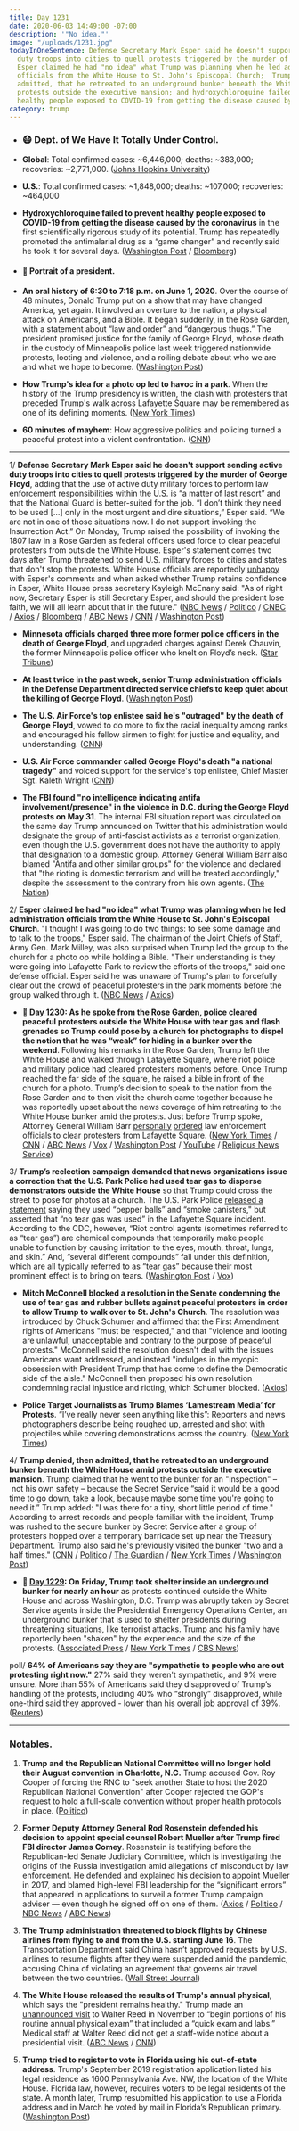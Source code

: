 ```yaml
---
title: Day 1231
date: 2020-06-03 14:49:00 -07:00
description: '"No idea."'
image: "/uploads/1231.jpg"
todayInOneSentence: Defense Secretary Mark Esper said he doesn't support sending active
  duty troops into cities to quell protests triggered by the murder of George Floyd;
  Esper claimed he had "no idea" what Trump was planning when he led administration
  officials from the White House to St. John's Episcopal Church;  Trump denied, then
  admitted, that he retreated to an underground bunker beneath the White House amid
  protests outside the executive mansion; and hydroxychloroquine failed to prevent
  healthy people exposed to COVID-19 from getting the disease caused by the coronavirus.
category: trump
---
```


* ### 😷 Dept. of We Have It Totally Under Control.

* **Global**: Total confirmed cases: \~6,446,000; deaths: \~383,000; recoveries: \~2,771,000. ([Johns Hopkins University](https://coronavirus.jhu.edu/map.html))

* **U.S.**: Total confirmed cases: \~1,848,000; deaths: \~107,000; recoveries: \~464,000

* **Hydroxychloroquine failed to prevent healthy people exposed to COVID-19 from getting the disease caused by the coronavirus** in the first scientifically rigorous study of its potential. Trump has repeatedly promoted the antimalarial drug as a “game changer” and recently said he took it for several days. ([Washington Post](https://www.washingtonpost.com/health/2020/06/03/hydroxychloroquine-clinical-trial-results/) / [Bloomberg](https://www.bloomberg.com/news/articles/2020-06-03/malaria-drug-taken-by-trump-provides-no-protection-from-covid-19?sref=MIBMEEoj))

* #### 👑 Portrait of a president.

* **An oral history of 6:30 to 7:18 p.m. on June 1, 2020**. Over the course of 48 minutes, Donald Trump put on a show that may have changed America, yet again. It involved an overture to the nation, a physical attack on Americans, and a Bible. It began suddenly, in the Rose Garden, with a statement about “law and order” and “dangerous thugs.” The president promised justice for the family of George Floyd, whose death in the custody of Minneapolis police last week triggered nationwide protests, looting and violence, and a roiling debate about who we are and what we hope to become. ([Washington Post](https://www.washingtonpost.com/lifestyle/style/this-cant-be-happening-an-oral-history-of-48-surreal-violent-biblical-minutes-in-washington/2020/06/02/6683d36e-a4e3-11ea-b619-3f9133bbb482_story.html#click=https://t.co/Lp9Br7CzvX))

* **How Trump's idea for a photo op led to havoc in a park**. When the history of the Trump presidency is written, the clash with protesters that preceded Trump's walk across Lafayette Square may be remembered as one of its defining moments. ([New York Times](https://www.nytimes.com/2020/06/02/us/politics/trump-walk-lafayette-square.html#click=https://t.co/XF0TsrLncl))

* **60 minutes of mayhem**: How aggressive politics and policing turned a peaceful protest into a violent confrontation. ([CNN](https://edition.cnn.com/2020/06/02/politics/trump-white-house-protest-police-church-photo-op/))

---

1/ **Defense Secretary Mark Esper said he doesn't support sending active duty troops into cities to quell protests triggered by the murder of George Floyd**, adding that the use of active duty military forces to perform law enforcement responsibilities within the U.S. is “a matter of last resort” and that the National Guard is better-suited for the job. “I don’t think they need to be used \[...\] only in the most urgent and dire situations,” Esper said. “We are not in one of those situations now. I do not support invoking the Insurrection Act.” On Monday, Trump raised the possibility of invoking the 1807 law in a Rose Garden as federal officers used force to clear peaceful protesters from outside the White House. Esper's statement comes two days after Trump threatened to send U.S. military forces to cities and states that don't stop the protests. White House officials are reportedly [unhappy](https://www.bloomberg.com/news/articles/2020-06-03/esper-says-he-doesn-t-back-using-insurrection-act-for-protests?srnd=premium&sref=MIBMEEoj) with Esper's comments and when asked whether Trump retains confidence in Esper, White House press secretary Kayleigh McEnany said: "As of right now, Secretary Esper is still Secretary Esper, and should the president lose faith, we will all learn about that in the future." ([NBC News](https://www.nbcnews.com/news/us-news/bucking-trump-pentagon-chief-esper-says-no-need-military-response-n1223456) / [Politico](https://www.politico.com/news/2020/06/03/mark-esper-military-deployment-protests-298314) / [CNBC](https://www.cnbc.com/2020/06/03/esper-does-not-support-invoking-the-insurrection-act.html) / [Axios](https://www.axios.com/mark-esper-insurrection-act-protests-176c7a2c-f814-43bb-b7cd-dd7ca5cff1e5.html) / [Bloomberg](https://www.bloomberg.com/news/articles/2020-06-03/esper-says-he-doesn-t-back-using-insurrection-act-for-protests?srnd=premium&sref=MIBMEEoj) / [ABC News](https://abcnews.go.com/Politics/defense-secretary-calls-accountability-george-floyds-murder-opposes/story?id=71042253&cid=clicksource_4380645_2_heads_hero_live_headlines_hed) / [CNN](https://www.cnn.com/2020/06/03/politics/esper-insurrection-act-protests/index.html) / [Washington Post](https://www.washingtonpost.com/national-security/despite-suggestions-from-trump-pentagon-chief-says-he-does-not-support-invoking-insurrection-act/2020/06/03/8e8dad2e-a59e-11ea-8681-7d471bf20207_story.html?hpid=hp_hp-top-table-high_protests-military-3pm%3Ahomepage%2Fstory-ans&itid=hp_hp-top-table-high_protests-military-3pm%3Ahomepage%2Fstory-ans))

* **Minnesota officials charged three more former police officers in the death of George Floyd**, and upgraded charges against Derek Chauvin, the former Minneapolis police officer who knelt on Floyd’s neck. ([Star Tribune](https://www.startribune.com/chauvin-charged-with-2nd-degree-murder-3-others-also-charged/570984872/))

* **At least twice in the past week, senior Trump administration officials in the Defense Department directed service chiefs to keep quiet about the killing of George Floyd**. ([Washington Post](https://www.washingtonpost.com/national-security/after-george-floyds-death-trump-administration-told-militarys-service-chiefs-to-remain-quiet-about-unrest/2020/06/02/4ee4cba8-a4db-11ea-8681-7d471bf20207_story.html))

* **The U.S. Air Force's top enlistee said he's "outraged" by the death of George Floyd**, vowed to do more to fix the racial inequality among ranks and encouraged his fellow airmen to fight for justice and equality, and understanding. ([CNN](https://www.cnn.com/2020/06/02/politics/air-force-chief-master-sergeant-george-floyd/index.html))

* **U.S. Air Force commander called George Floyd's death "a national tragedy"** and voiced support for the service's top enlistee, Chief Master Sgt. Kaleth Wright ([CNN](https://www.cnn.com/2020/06/02/politics/air-force-chief-of-staff-goldfein-george-floyd-memo/index.html))

* **The FBI found "no intelligence indicating antifa involvement/presence" in the violence in D.C. during the George Floyd protests on May 31**. The internal FBI situation report was circulated on the same day Trump announced on Twitter that his administration would designate the group of anti-fascist activists as a terrorist organization, even though the U.S. government does not have the authority to apply that designation to a domestic group. Attorney General William Barr also blamed "Antifa and other similar groups" for the violence and declared that "the rioting is domestic terrorism and will be treated accordingly," despite the assessment to the contrary from his own agents. ([The Nation](https://www.thenation.com/article/activism/antifa-trump-fbi/))

2/ **Esper claimed he had "no idea" what Trump was planning when he led administration officials from the White House to St. John's Episcopal Church**. "I thought I was going to do two things: to see some damage and to talk to the troops," Esper said. The chairman of the Joint Chiefs of Staff, Army Gen. Mark Milley, was also surprised when Trump led the group to the church for a photo op while holding a Bible. "Their understanding is they were going into Lafayette Park to review the efforts of the troops," said one defense official. Esper said he was unaware of Trump's plan to forcefully clear out the crowd of peaceful protesters in the park moments before the group walked through it. ([NBC News](https://www.nbcnews.com/politics/white-house/trump-s-church-photo-op-took-defense-secretary-esper-gen-n1222391) / [Axios](https://www.axios.com/esper-trump-church-dod-protests-73512cc4-7be6-4a3c-a77b-ac33283590e7.html))

* **📌 [Day 1230](https://whatthefuckjusthappenedtoday.com/2020/06/02/day-1230/#2-as-he-spoke-from-the-rose-garden-p): As he spoke from the Rose Garden, police cleared peaceful protesters outside the White House with tear gas and flash grenades so Trump could pose by a church for photographs to dispel the notion that he was “weak” for hiding in a bunker over the weekend**. Following his remarks in the Rose Garden, Trump left the White House and walked through Lafayette Square, where riot police and military police had cleared protesters moments before. Once Trump reached the far side of the square, he raised a bible in front of the church for a photo. Trump’s decision to speak to the nation from the Rose Garden and to then visit the church came together because he was reportedly upset about the news coverage of him retreating to the White House bunker amid the protests. Just before Trump spoke, Attorney General William Barr [personally](https://www.washingtonpost.com/politics/barr-personally-ordered-removal-of-protesters-near-white-house-leading-to-use-of-force-against-largely-peaceful-crowd/2020/06/02/0ca2417c-a4d5-11ea-b473-04905b1af82b_story.html) [ordered](https://www.cnn.com/2020/06/02/politics/barr-protests-white-house/index.html) law enforcement officials to clear protesters from Lafayette Square. ([New York Times](https://www.nytimes.com/2020/06/01/us/politics/trump-st-johns-church-bible.html) / [CNN](https://www.cnn.com/2020/06/01/politics/cnntv-bishop-trump-photo-op/index.html) / [ABC News](https://abcnews.go.com/Politics/national-guard-troops-deployed-white-house-trump-calls/story?id=71004151) / [Vox](https://www.vox.com/2020/6/1/21277610/monday-lafayette-square-tear-gas) / [Washington Post](https://www.washingtonpost.com/politics/inside-the-push-to-tear-gas-protesters-ahead-of-a-trump-photo-op/2020/06/01/4b0f7b50-a46c-11ea-bb20-ebf0921f3bbd_story.html) / [YouTube](https://www.youtube.com/watch?v=zQCHvK_pB7U) / [Religious News Service](https://religionnews.com/2020/06/02/ahead-of-trump-bible-photo-op-police-forcibly-expel-priest-from-st-johns-church-near-white-house/))

3/ **Trump’s reelection campaign demanded that news organizations issue a correction that the U.S. Park Police had used tear gas to disperse demonstrators outside the White House** so that Trump could cross the street to pose for photos at a church. The U.S. Park Police [released a statement](https://www.axios.com/nps-park-police-white-house-protests-067e93f4-97af-4975-b312-240e6798e0bf.html) saying they used “pepper balls” and “smoke canisters," but asserted that “no tear gas was used” in the Lafayette Square incident. According to the CDC, however, “Riot control agents (sometimes referred to as “tear gas”) are chemical compounds that temporarily make people unable to function by causing irritation to the eyes, mouth, throat, lungs, and skin.” And, “several different compounds” fall under this definition, which are all typically referred to as “tear gas” because their most prominent effect is to bring on tears. ([Washington Post](https://www.washingtonpost.com/lifestyle/media/trump-demands-journalists-correct-stories-on-the-use-of-tear-gas-according-to-the-cdc-it-was-tear-gas/2020/06/02/bf68726c-a544-11ea-bb20-ebf0921f3bbd_story.html) / [Vox](https://www.vox.com/2020/6/2/21278559/tear-gas-white-house-protest-park-police))

* **Mitch McConnell blocked a resolution in the Senate condemning the use of tear gas and rubber bullets against peaceful protesters in order to allow Trump to walk over to St. John's Church**. The resolution was introduced by Chuck Schumer and affirmed that the First Amendment rights of Americans "must be respected," and that "violence and looting are unlawful, unacceptable and contrary to the purpose of peaceful protests." McConnell said the resolution doesn't deal with the issues Americans want addressed, and instead "indulges in the myopic obsession with President Trump that has come to define the Democratic side of the aisle." McConnell then proposed his own resolution condemning racial injustice and rioting, which Schumer blocked. ([Axios](https://www.axios.com/mcconnell-trump-peaceful-protesters-4f2209d1-7cad-477c-a5fa-1a9fee4e625a.html))

* **Police Target Journalists as Trump Blames ‘Lamestream Media’ for Protests**. “I’ve really never seen anything like this”: Reporters and news photographers describe being roughed up, arrested and shot with projectiles while covering demonstrations across the country. ([New York Times](https://www.nytimes.com/2020/06/01/business/media/reporters-protests-george-floyd.html))

4/ **Trump denied, then admitted, that he retreated to an underground bunker beneath the White House amid protests outside the executive mansion**. Trump claimed that he went to the bunker for  an "inspection" – not his own safety – because the Secret Service “said it would be a good time to go down, take a look, because maybe some time you're going to need it.” Trump added: "I was there for a tiny, short little period of time." According to arrest records and people familiar with the incident, Trump was rushed to the secure bunker by Secret Service after a group of protesters hopped over a temporary barricade set up near the Treasury Department. Trump also said he's previously visited the bunker "two and a half times." ([CNN](https://www.cnn.com/2020/06/03/politics/donald-trump-bunker/index.html) / [Politico](https://www.politico.com/news/2020/06/03/trump-denies-sheltering-in-white-house-bunker-amid-protests-298406) / [The Guardian](https://www.theguardian.com/us-news/2020/jun/03/trump-bunker-george-floyd-protests) / [New York Times](https://www.nytimes.com/2020/06/03/us/politics/trump-protests.html) / [Washington Post](https://www.washingtonpost.com/politics/secret-service-moved-trump-to-secure-bunker-friday-after-protesters-breached-temporary-fences-near-white-house-complex/2020/06/03/e4ae77c2-a5b9-11ea-b619-3f9133bbb482_story.html))

* **📌 [Day 1229](https://whatthefuckjusthappenedtoday.com/2020/06/01/day-1229/#2-on-friday-trump-took-shelter-insid): On Friday, Trump took shelter inside an underground bunker for nearly an hour** as protests continued outside the White House and across Washington, D.C. Trump was abruptly taken by Secret Service agents inside the Presidential Emergency Operations Center, an underground bunker that is used to shelter presidents during threatening situations, like terrorist attacks. Trump and his family have reportedly been "shaken" by the experience and the size of the protests. ([Associated Press](https://apnews.com/a2326518da6b25b4509bef1ec85f5d7f) / [New York Times](https://www.nytimes.com/2020/05/31/us/politics/trump-protests-george-floyd.html) / [CBS News](https://www.cbsnews.com/news/trump-white-house-bunker-protests-friday/))

poll/ **64% of Americans say they are "sympathetic to people who are out protesting right now."** 27% said they weren't sympathetic, and 9% were unsure. More than 55% of Americans said they disapproved of Trump’s handling of the protests, including 40% who “strongly” disapproved, while one-third said they approved - lower than his overall job approval of 39%. ([Reuters](https://www.reuters.com/article/us-minneapolis-police-poll-exclusive-idUSKBN239347))

---

### Notables.

1. **Trump and the Republican National Committee will no longer hold their August convention in Charlotte, N.C.** Trump accused Gov. Roy Cooper of forcing the RNC to "seek another State to host the 2020 Republican National Convention" after Cooper rejected the GOP's request to hold a full-scale convention without proper health protocols in place. ([Politico](https://www.politico.com/news/2020/06/02/north-carolina-governor-rejects-gops-demand-for-full-fledged-convention-296566))

2. **Former Deputy Attorney General Rod Rosenstein defended his decision to appoint special counsel Robert Mueller after Trump fired FBI director James Comey**. Rosenstein is testifying before the Republican-led Senate Judiciary Committee, which is investigating the origins of the Russia investigation amid allegations of misconduct by law enforcement. He defended and explained his decision to appoint Mueller in 2017, and blamed high-level FBI leadership for the “significant errors” that appeared in applications to surveil a former Trump campaign adviser — even though he signed off on one of them. ([Axios](https://www.axios.com/rod-rosenstein-senate-judiciary-hearing-mueller-085c56f4-4117-4903-b5b8-8959a88d2931.html) / [Politico](https://www.politico.com/news/2020/06/03/rod-rosenstein-testimony-russia-probe-298253) / [NBC News](https://www.nbcnews.com/politics/congress/former-deputy-ag-rod-rosenstein-face-questions-over-russia-probe-n1223371) / [ABC News](https://abcnews.go.com/Politics/senate-republicans-grill-rosenstein-amid-renewed-scrutiny-russia/story?id=71041163))

3. **The Trump administration threatened to block flights by Chinese airlines from flying to and from the U.S. starting June 16**. The Transportation Department said China hasn’t approved requests by U.S. airlines to resume flights after they were suspended amid the pandemic, accusing China of violating an agreement that governs air travel between the two countries. ([Wall Street Journal](https://www.wsj.com/articles/u-s-to-blockchinese-airline-flights-to-and-from-u-s-says-dot-11591194145?mod=hp_lead_pos1))

4. **The White House released the results of Trump's annual physical**, which says the "president remains healthy." Trump made an [unannounced visit](https://whatthefuckjusthappenedtoday.com/2019/11/18/day-1033/#8-trump-made-an-unscheduled-visit-wa) to Walter Reed in November to “begin portions of his routine annual physical exam” that included a “quick exam and labs.” Medical staff at Walter Reed did not get a staff-wide notice about a presidential visit. ([ABC News](https://abcnews.go.com/Politics/white-house-releases-results-trumps-annual-physical-president/story?id=71049289) / [CNN](https://www.cnn.com/2020/06/03/politics/donald-trump-annual-physical/index.html))

5. **Trump tried to register to vote in Florida using his out-of-state address**. Trump's September 2019 registration application listed his legal residence as 1600 Pennsylvania Ave. NW, the location of the White House. Florida law, however, requires voters to be legal residents of the state. A month later, Trump resubmitted his application to use a Florida address and in March he voted by mail in Florida’s Republican primary. ([Washington Post](https://www.washingtonpost.com/lifestyle/style/president-trump-tried-to-register-to-vote-in-florida-using-an-out-of-state-address/2020/06/03/687d0014-a4f2-11ea-b473-04905b1af82b_story.html))